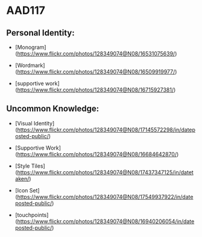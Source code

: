 # AAD117
Personal Identity:
------------------


* [Monogram] (https://www.flickr.com/photos/128349074@N08/16531075639/)

* [Wordmark] (https://www.flickr.com/photos/128349074@N08/16509919977/)

* [supportive work] (https://www.flickr.com/photos/128349074@N08/16715927381/)


Uncommon Knowledge:
------------------

* [Visual Identity] (https://www.flickr.com/photos/128349074@N08/17145572298/in/dateposted-public/)

* [Supportive Work] (https://www.flickr.com/photos/128349074@N08/16684642870/)

* [Style Tiles] (https://www.flickr.com/photos/128349074@N08/17437347125/in/datetaken/)

* [Icon Set] (https://www.flickr.com/photos/128349074@N08/17549937922/in/dateposted-public/)

* [touchpoints] (https://www.flickr.com/photos/128349074@N08/16940206054/in/dateposted-public/)
